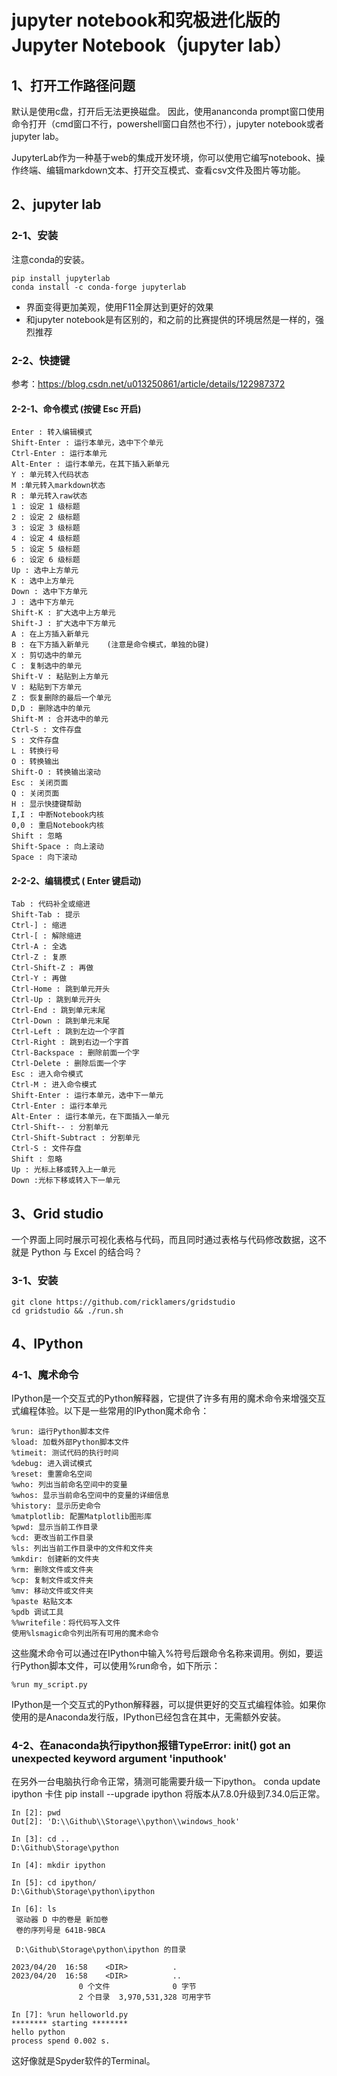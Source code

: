 # jupyter notebook和究极进化版的Jupyter Notebook（jupyter lab）

## 1、打开工作路径问题
默认是使用c盘，打开后无法更换磁盘。
因此，使用ananconda prompt窗口使用命令打开（cmd窗口不行，powershell窗口自然也不行），jupyter notebook或者jupyter lab。

JupyterLab作为一种基于web的集成开发环境，你可以使用它编写notebook、操作终端、编辑markdown文本、打开交互模式、查看csv文件及图片等功能。

## 2、jupyter lab

### 2-1、安装
注意conda的安装。
```
pip install jupyterlab
conda install -c conda-forge jupyterlab
```

- 界面变得更加美观，使用F11全屏达到更好的效果
- 和jupyter notebook是有区别的，和之前的比赛提供的环境居然是一样的，强烈推荐

### 2-2、快捷键
参考：https://blog.csdn.net/u013250861/article/details/122987372

#### 2-2-1、命令模式 (按键 Esc 开启)
```
Enter : 转入编辑模式
Shift-Enter : 运行本单元，选中下个单元
Ctrl-Enter : 运行本单元
Alt-Enter : 运行本单元，在其下插入新单元
Y : 单元转入代码状态
M :单元转入markdown状态
R : 单元转入raw状态
1 : 设定 1 级标题
2 : 设定 2 级标题
3 : 设定 3 级标题
4 : 设定 4 级标题
5 : 设定 5 级标题
6 : 设定 6 级标题
Up : 选中上方单元
K : 选中上方单元
Down : 选中下方单元
J : 选中下方单元
Shift-K : 扩大选中上方单元
Shift-J : 扩大选中下方单元
A : 在上方插入新单元
B : 在下方插入新单元    (注意是命令模式，单独的b键)
X : 剪切选中的单元
C : 复制选中的单元
Shift-V : 粘贴到上方单元
V : 粘贴到下方单元
Z : 恢复删除的最后一个单元
D,D : 删除选中的单元
Shift-M : 合并选中的单元
Ctrl-S : 文件存盘
S : 文件存盘
L : 转换行号
O : 转换输出
Shift-O : 转换输出滚动
Esc : 关闭页面
Q : 关闭页面
H : 显示快捷键帮助
I,I : 中断Notebook内核
0,0 : 重启Notebook内核
Shift : 忽略
Shift-Space : 向上滚动
Space : 向下滚动
```

#### 2-2-2、编辑模式 ( Enter 键启动)
```
Tab : 代码补全或缩进
Shift-Tab : 提示
Ctrl-] : 缩进
Ctrl-[ : 解除缩进
Ctrl-A : 全选
Ctrl-Z : 复原
Ctrl-Shift-Z : 再做
Ctrl-Y : 再做
Ctrl-Home : 跳到单元开头
Ctrl-Up : 跳到单元开头
Ctrl-End : 跳到单元末尾
Ctrl-Down : 跳到单元末尾
Ctrl-Left : 跳到左边一个字首
Ctrl-Right : 跳到右边一个字首
Ctrl-Backspace : 删除前面一个字
Ctrl-Delete : 删除后面一个字
Esc : 进入命令模式
Ctrl-M : 进入命令模式
Shift-Enter : 运行本单元，选中下一单元
Ctrl-Enter : 运行本单元
Alt-Enter : 运行本单元，在下面插入一单元
Ctrl-Shift-- : 分割单元
Ctrl-Shift-Subtract : 分割单元
Ctrl-S : 文件存盘
Shift : 忽略
Up : 光标上移或转入上一单元
Down :光标下移或转入下一单元
```

## 3、Grid studio
一个界面上同时展示可视化表格与代码，而且同时通过表格与代码修改数据，这不就是 Python 与 Excel 的结合吗？

### 3-1、安装
```
git clone https://github.com/ricklamers/gridstudio
cd gridstudio && ./run.sh
```

## 4、IPython

### 4-1、魔术命令
IPython是一个交互式的Python解释器，它提供了许多有用的魔术命令来增强交互式编程体验。以下是一些常用的IPython魔术命令：
```
%run: 运行Python脚本文件
%load: 加载外部Python脚本文件
%timeit: 测试代码的执行时间
%debug: 进入调试模式
%reset: 重置命名空间
%who: 列出当前命名空间中的变量
%whos: 显示当前命名空间中的变量的详细信息
%history: 显示历史命令
%matplotlib: 配置Matplotlib图形库
%pwd: 显示当前工作目录
%cd: 更改当前工作目录
%ls: 列出当前工作目录中的文件和文件夹
%mkdir: 创建新的文件夹
%rm: 删除文件或文件夹
%cp: 复制文件或文件夹
%mv: 移动文件或文件夹
%paste 粘贴文本
%pdb 调试工具
%%writefile：将代码写入文件
使用%lsmagic命令列出所有可用的魔术命令
```
这些魔术命令可以通过在IPython中输入%符号后跟命令名称来调用。例如，要运行Python脚本文件，可以使用%run命令，如下所示：
```
%run my_script.py
```
IPython是一个交互式的Python解释器，可以提供更好的交互式编程体验。如果你使用的是Anaconda发行版，IPython已经包含在其中，无需额外安装。

### 4-2、在anaconda执行ipython报错TypeError: __init__() got an unexpected keyword argument 'inputhook'
在另外一台电脑执行命令正常，猜测可能需要升级一下ipython。
conda update ipython  卡住
pip install --upgrade ipython
将版本从7.8.0升级到7.34.0后正常。
```
In [2]: pwd
Out[2]: 'D:\\Github\\Storage\\python\\windows_hook'

In [3]: cd ..
D:\Github\Storage\python

In [4]: mkdir ipython

In [5]: cd ipython/
D:\Github\Storage\python\ipython

In [6]: ls
 驱动器 D 中的卷是 新加卷
 卷的序列号是 641B-9BCA

 D:\Github\Storage\python\ipython 的目录

2023/04/20  16:58    <DIR>          .
2023/04/20  16:58    <DIR>          ..
               0 个文件              0 字节
               2 个目录  3,970,531,328 可用字节

In [7]: %run helloworld.py
******** starting ********
hello python
process spend 0.002 s.
```
这好像就是Spyder软件的Terminal。












